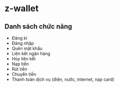 # z-wallet
## Danh sách chức năng
- Đăng kí
- Đăng nhập
- Quên mật khẩu
- Liên kết ngân hàng
- Hủy liên kết
- Nạp tiền
- Rút tiền
- Chuyển tiền
- Thanh toán dịch vụ (điện, nước, internet, nạp card)